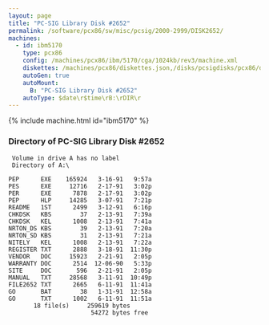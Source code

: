 ```yaml
---
layout: page
title: "PC-SIG Library Disk #2652"
permalink: /software/pcx86/sw/misc/pcsig/2000-2999/DISK2652/
machines:
  - id: ibm5170
    type: pcx86
    config: /machines/pcx86/ibm/5170/cga/1024kb/rev3/machine.xml
    diskettes: /machines/pcx86/diskettes.json,/disks/pcsigdisks/pcx86/diskettes.json
    autoGen: true
    autoMount:
      B: "PC-SIG Library Disk #2652"
    autoType: $date\r$time\rB:\rDIR\r
---
```


{% include machine.html id="ibm5170" %}

### Directory of PC-SIG Library Disk #2652

     Volume in drive A has no label
     Directory of A:\

    PEP      EXE    165924   3-16-91   9:57a
    PES      EXE     12716   2-17-91   3:02p
    PER      EXE      7878   2-17-91   3:02p
    PEP      HLP     14285   3-07-91   7:21p
    README   1ST      2499   3-12-91   6:16p
    CHKDSK   KBS        37   2-13-91   7:39a
    CHKDSK   KEL      1008   2-13-91   7:41a
    NRTON_DS KBS        39   2-13-91   7:20a
    NRTON_SD KBS        31   2-13-91   7:21a
    NITELY   KEL      1008   2-13-91   7:22a
    REGISTER TXT      2888   3-18-91  11:30p
    VENDOR   DOC     15923   2-21-91   2:05p
    WARRANTY DOC      2514  12-06-90   5:33p
    SITE     DOC       596   2-21-91   2:05p
    MANUAL   TXT     28568   3-11-91  10:49p
    FILE2652 TXT      2665   6-11-91  11:41a
    GO       BAT        38   1-31-91  12:58a
    GO       TXT      1002   6-11-91  11:51a
           18 file(s)     259619 bytes
                           54272 bytes free
